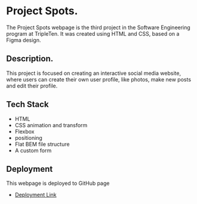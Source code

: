 # Project Spots.

The Project Spots webpage is the third project in the Software Engineering program at TripleTen. It was created using HTML and CSS, based on a Figma design.

## Description.

This project is focused on creating an interactive social media website, where users can create their own user profile, like photos, make new posts and edit their profile.

## Tech Stack

- HTML
- CSS animation and transform
- Flexbox 
- positioning
- Flat BEM file structure
- A custom form

## Deployment

This webpage is deployed to GitHub page 
- [Deployment Link](https://github.com/fg86778675dfgh/se_project_spots?tab=readme-ov-file)



